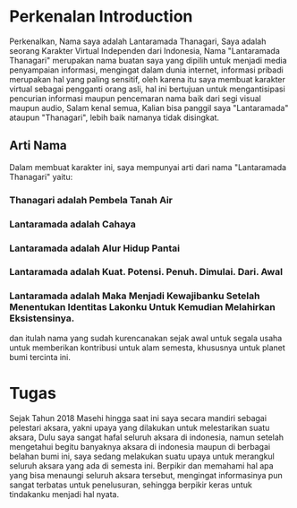 # Perkenalan Introduction
Perkenalkan, Nama saya adalah Lantaramada Thanagari, Saya adalah seorang Karakter Virtual Independen dari Indonesia, Nama "Lantaramada Thanagari" merupakan nama buatan saya yang dipilih untuk menjadi media penyampaian informasi, mengingat dalam dunia internet, informasi pribadi merupakan hal yang paling sensitif, oleh karena itu saya membuat karakter virtual sebagai pengganti orang asli, hal ini bertujuan untuk mengantisipasi pencurian informasi maupun pencemaran nama baik dari segi visual maupun audio, Salam kenal semua, Kalian bisa panggil saya "Lantaramada" ataupun "Thanagari", lebih baik namanya tidak disingkat.
## Arti Nama
Dalam membuat karakter ini, saya mempunyai arti dari nama "Lantaramada Thanagari" yaitu:
### Thanagari adalah Pembela Tanah Air
### Lantaramada adalah Cahaya
### Lantaramada adalah Alur Hidup Pantai
### Lantaramada adalah Kuat. Potensi. Penuh. Dimulai. Dari. Awal
### Lantaramada adalah Maka Menjadi Kewajibanku Setelah Menentukan Identitas Lakonku Untuk Kemudian Melahirkan Eksistensinya.
dan itulah nama yang sudah kurencanakan sejak awal untuk segala usaha untuk memberikan kontribusi untuk alam semesta, khususnya untuk planet bumi tercinta ini.
# Tugas
Sejak Tahun 2018 Masehi hingga saat ini saya secara mandiri sebagai pelestari aksara, yakni upaya yang dilakukan untuk melestarikan suatu aksara, Dulu saya sangat hafal seluruh aksara di indonesia, namun setelah mengetahui begitu banyaknya aksara di indonesia maupun di berbagai belahan bumi ini, saya sedang melakukan suatu upaya untuk merangkul seluruh aksara yang ada di semesta ini. Berpikir dan memahami hal apa yang bisa menaungi seluruh aksara tersebut, mengingat informasinya pun sangat terbatas untuk penelusuran, sehingga berpikir keras untuk tindakanku menjadi hal nyata.
